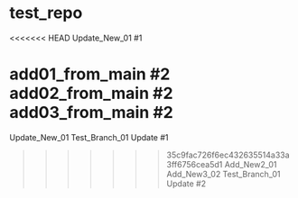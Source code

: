 # test_repo
<<<<<<< HEAD
Update_New_01 #1

add01_from_main #2
add02_from_main #2
add03_from_main #2
=======
Update_New_01
Test_Branch_01 Update #1
>>>>>>> 35c9fac726f6ec432635514a33a3ff6756cea5d1
Add_New2_01
Add_New3_02
Test_Branch_01 Update #2
